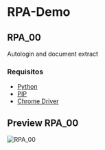 # RPA-Demo
 
## RPA_00
Autologin and document extract

### Requisitos
* [Python](https://www.python.org/downloads/)
* [PIP](https://pip.pypa.io/en/stable/cli/pip_download/)
* [Chrome Driver](https://chromedriver.chromium.org/downloads)

## Preview RPA_00
![RPA_00](https://media.giphy.com/media/hWOZxWCvtmhijm3eW7/giphy.gif)

